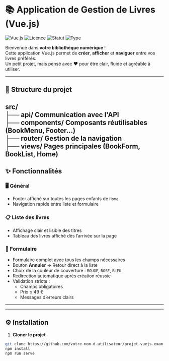 # 📚 Application de Gestion de Livres (Vue.js)

![Vue.js](https://img.shields.io/badge/Vue.js-3.x-brightgreen?logo=vue.js)
![Licence](https://img.shields.io/badge/licence-MIT-blue)
![Statut](https://img.shields.io/badge/statut-Actif-success)
![Type](https://img.shields.io/badge/Type-Examen-orange)

Bienvenue dans **votre bibliothèque numérique** !  
Cette application Vue.js permet de **créer**, **afficher** et **naviguer** entre vos livres préférés.  
Un petit projet, mais pensé avec ❤️ pour être clair, fluide et agréable à utiliser.

---

## 📂 Structure du projet
src/ <br />
├── api/ Communication avec l'API <br />
├── components/ Composants réutilisables (BookMenu, Footer…) <br />
├── router/ Gestion de la navigation <br />
├── views/ Pages principales (BookForm, BookList, Home) <br />
---

## ✨ Fonctionnalités

### 🖥 Général
- Footer affiché sur toutes les pages enfants de `Home`
- Navigation rapide entre liste et formulaire

### 📋 Liste des livres
- Affichage clair et lisible des titres
- Tableau des livres affiché dès l’arrivée sur la page

### 📝 Formulaire
- Formulaire complet avec tous les champs nécessaires
- Bouton **Annuler** → Retour direct à la liste
- Choix de la couleur de couverture : `ROUGE`, `ROSE`, `BLEU`
- Redirection automatique après création réussie
- Validation stricte :
  - Champs obligatoires
  - Prix ≤ 49 €
  - Messages d’erreurs clairs

---
<!--
## 📸 Aperçu

Exemples :
1. **Page d’accueil**
2. **Liste des livres**
3. **Formulaire de création**
-->
---

## ⚙️ Installation

1. **Cloner le projet**
```bash
git clone https://github.com/votre-nom-d-utilisateur/projet-vuejs-exam.git
npm install
npm run serve
```
